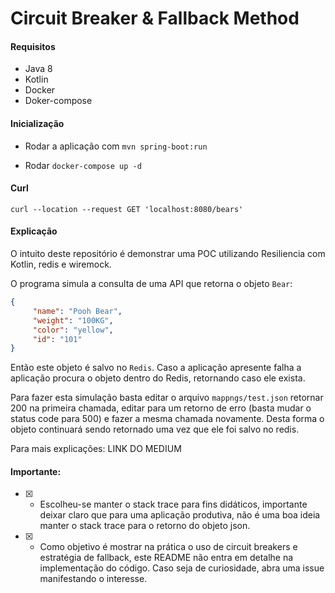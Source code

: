 # Circuit Breaker & Fallback Method

#### Requisitos
* Java 8
* Kotlin
* Docker
* Doker-compose



#### Inicialização
* Rodar a aplicação com `mvn spring-boot:run`

* Rodar `docker-compose up -d`

#### Curl

```$xslt
curl --location --request GET 'localhost:8080/bears'
```

#### Explicação
O intuito deste repositório é demonstrar uma POC utilizando Resiliencia com Kotlin, redis e wiremock.

O programa simula a consulta de uma API que retorna o objeto `Bear`:

```json
{
     "name": "Pooh Bear",
     "weight": "100KG",
     "color": "yellow",
     "id": "101"
}
```
Então este objeto é salvo no `Redis`.
Caso a aplicação apresente falha a aplicação procura o objeto dentro do Redis, retornando caso ele exista.

Para fazer esta simulação basta editar o arquivo `mappngs/test.json` retornar 200 na primeira chamada, editar para um retorno de erro (basta mudar o status code para 500) e fazer a mesma chamada novamente. Desta forma o objeto continuará sendo retornado uma vez que ele foi salvo no redis.

Para mais explicações: LINK DO MEDIUM

#### Importante:
- [x] - Escolheu-se manter o stack trace para fins didáticos, importante deixar claro que para uma aplicação produtiva, não é uma boa ideia manter o stack trace para o retorno do objeto json.

- [x] - Como objetivo é mostrar na prática o uso de circuit breakers e estratégia de fallback, este README não entra em detalhe na implementação do código. Caso seja de curiosidade, abra uma issue manifestando o interesse.
